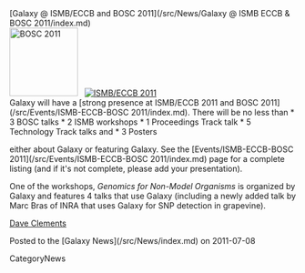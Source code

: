 <div class='newsItemHeader'>[Galaxy @ ISMB/ECCB and BOSC 2011](/src/News/Galaxy @ ISMB ECCB & BOSC 2011/index.md)</div>

<div class='right'><a href='http://www.open-bio.org/wiki/BOSC_2011'><img src="/src/Images/Logos/BOSC_logo.png" alt="BOSC 2011" width="120" /></a>&nbsp;&nbsp;&nbsp;<a href='http://www.iscb.org/ismbeccb2011'><img src="/src/Events/ISMB2011Logo80.png" alt="ISMB/ECCB 2011" /></a></div>Galaxy will have a [strong presence at ISMB/ECCB 2011 and BOSC 2011](/src/Events/ISMB-ECCB-BOSC 2011/index.md).  There will be no less than 
* 3 BOSC talks
* 2 ISMB workshops
* 1 Proceedings Track talk
* 5 Technology Track talks and 
* 3 Posters

either about Galaxy or featuring Galaxy.  See the [Events/ISMB-ECCB-BOSC 2011](/src/Events/ISMB-ECCB-BOSC 2011/index.md) page for a complete listing (and if it's not complete, please add your presentation).

One of the workshops, *Genomics for Non-Model Organisms* is organized by Galaxy and features 4 talks that use Galaxy (including a newly added talk by Marc Bras of INRA that uses Galaxy for SNP detection in grapevine).

[Dave Clements](/src/DaveClements/index.md)

<div class='newsItemFooter'>Posted to the [Galaxy News](/src/News/index.md) on 2011-07-08</div>

CategoryNews
